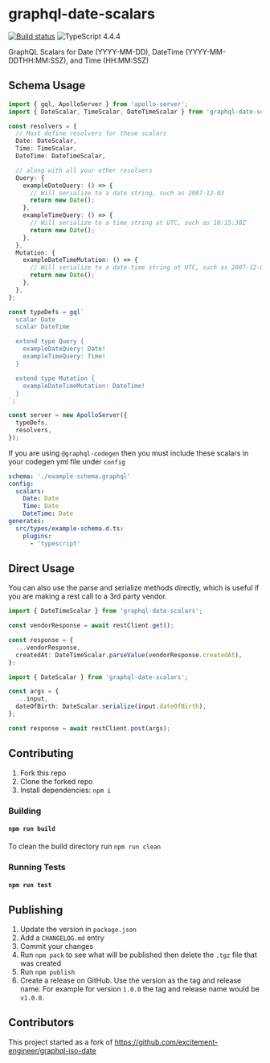 # graphql-date-scalars

[![Build status](https://github.com/neofinancial/graphql-date-scalars/workflows/CI/badge.svg)](https://github.com/neofinancial/graphql-date-scalars/actions)
![TypeScript 4.4.4](https://img.shields.io/badge/TypeScript-4.4.4-brightgreen.svg)

GraphQL Scalars for Date (YYYY-MM-DD), DateTime (YYYY-MM-DDTHH:MM:SSZ), and Time (HH:MM:SSZ)

## Schema Usage

```ts
import { gql, ApolloServer } from 'apollo-server';
import { DateScalar, TimeScalar, DateTimeScalar } from 'graphql-date-scalars';

const resolvers = {
  // Must define resolvers for these scalars
  Date: DateScalar,
  Time: TimeScalar,
  DateTime: DateTimeScalar,

  // along with all your other resolvers
  Query: {
    exampleDateQuery: () => {
      // Will serialize to a date string, such as 2007-12-03
      return new Date();
    },
    exampleTimeQuery: () => {
      // Will serialize to a time string at UTC, such as 10:15:30Z
      return new Date();
    },
  },
  Mutation: {
    exampleDateTimeMutation: () => {
      // Will serialize to a date-time string at UTC, such as 2007-12-03T10:15:30Z
      return new Date();
    },
  },
};

const typeDefs = gql`
  scalar Date
  scalar DateTime

  extend type Query {
    exampleDateQuery: Date!
    exampleTimeQuery: Time!
  }

  extend type Mutation {
    exampleDateTimeMutation: DateTime!
  }
`;

const server = new ApolloServer({
  typeDefs,
  resolvers,
});
```

If you are using `@graphql-codegen` then you must include these scalars in your codegen yml file under `config`

```yml
schema: './example-schema.graphql'
config:
  scalars:
    Date: Date
    Time: Date
    DateTime: Date
generates:
  src/types/example-schema.d.ts:
    plugins:
      - 'typescript'
```

## Direct Usage

You can also use the parse and serialize methods directly, which is useful if you are
making a rest call to a 3rd party vendor.

```ts
import { DateTimeScalar } from 'graphql-date-scalars';

const vendorResponse = await restClient.get();

const response = {
  ...vendorResponse,
  createdAt: DateTimeScalar.parseValue(vendorResponse.createdAt),
};
```

```ts
import { DateScalar } from 'graphql-date-scalars';

const args = {
  ...input,
  dateOfBirth: DateScalar.serialize(input.dateOfBirth),
};

const response = await restClient.post(args);
```

## Contributing

1. Fork this repo
1. Clone the forked repo
1. Install dependencies: `npm i`

### Building

#### `npm run build`

To clean the build directory run `npm run clean`

### Running Tests

#### `npm run test`

## Publishing

1. Update the version in `package.json`
1. Add a `CHANGELOG.md` entry
1. Commit your changes
1. Run `npm pack` to see what will be published then delete the `.tgz` file that was created
1. Run `npm publish`
1. Create a release on GitHub. Use the version as the tag and release name. For example for version `1.0.0` the tag and release name would be `v1.0.0`.

## Contributors

This project started as a fork of https://github.com/excitement-engineer/graphql-iso-date

